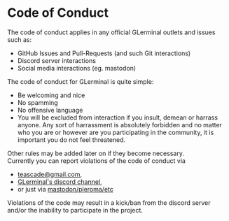 # Code of Conduct

The code of conduct applies in any official GLerminal outlets and issues such as:
- GitHub Issues and Pull-Requests (and such Git interactions)
- Discord server interactions
- Social media interactions (eg. mastodon)

The code of conduct for GLerminal is quite simple:
- Be welcoming and nice
- No spamming
- No offensive language
- You will be excluded from interaction if you insult, demean or harrass anyone. 
Any sort of harrassment is absolutely forbidden and 
no matter who you are or however are you participating in the community, 
it is important you do not feel threatened.

Other rules may be added later on if they become necessary.  
Currently you can report violations of the code of conduct via  
- [teascade@gmail.com](mailto:teascade@gmail.com), 
- [GLerminal's discord channel](https://discord.gg/Wg6D2Rk), 
- or just via [mastodon/pleroma/etc](https://cybergay.space/users/teascade)

Violations of the code may result in a kick/ban from the discord server 
and/or the inability to participate in the project.